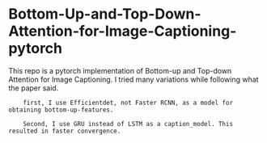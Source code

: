 # Bottom-Up-and-Top-Down-Attention-for-Image-Captioning-pytorch


This repo is a pytorch implementation of Bottom-up and Top-down Attention for Image Captioning.
I tried many variations while following what the paper said.

        first, I use Efficientdet, not Faster RCNN, as a model for obtaining bottom-up-features.
        
        Second, I use GRU instead of LSTM as a caption_model. This resulted in faster convergence.
